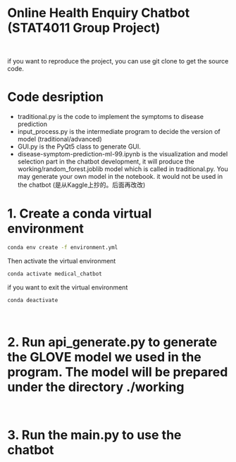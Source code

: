 # Online Health Enquiry Chatbot (STAT4011 Group Project)
<br>

if you want to reproduce the project, you can use git clone to get the source code.

# Code desription
- traditional.py is the code to implement the symptoms to disease prediction
- input_process.py is the intermediate program to decide the version of model (traditional/advanced)
- GUI.py is the PyQt5 class to generate GUI.
- disease-symptom-prediction-ml-99.ipynb is the visualization and model selection part in the chatbot development,
  it will produce the working/random_forest.joblib model which is called in traditional.py. You may generate your own model in the notebook.
  it would not be used in the chatbot
  (是从Kaggle上抄的。后面再改改)


# 1. Create a conda virtual environment
```bash
conda env create -f environment.yml
```
Then activate the virtual environment
```bash
conda activate medical_chatbot
```
if you want to exit the virtual environment
```bash
conda deactivate
```
<br>

# 2. Run api_generate.py to generate the GLOVE model we used in the program. The model will be prepared under the directory ./working

<br>

# 3. Run the main.py to use the chatbot

